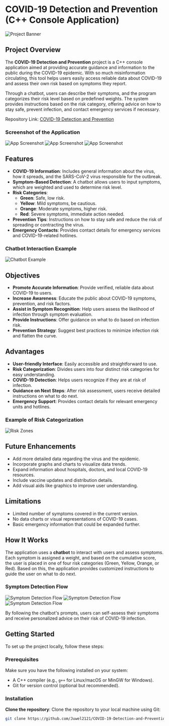 # COVID-19 Detection and Prevention (C++ Console Application)

![Project Banner](https://github.com/Juwel2121/COVID-19-Detection-and-Prevention/blob/main/Images/banner.png)

## Project Overview
The **COVID-19 Detection and Prevention** project is a C++ console application aimed at providing accurate guidance and information to the public during the COVID-19 epidemic. With so much misinformation circulating, this tool helps users easily access reliable data about COVID-19 and assess their own risk based on symptoms they report.

Through a chatbot, users can describe their symptoms, and the program categorizes their risk level based on predefined weights. The system provides instructions based on the risk category, offering advice on how to stay safe, prevent infection, and contact emergency services if necessary.

Repository Link: [COVID-19 Detection and Prevention](https://github.com/Juwel2121/COVID-19-Detection-and-Prevention)

### Screenshot of the Application
![App Screenshot](https://github.com/Juwel2121/COVID-19-Detection-and-Prevention/blob/main/Images/a.png)
![App Screenshot](https://github.com/Juwel2121/COVID-19-Detection-and-Prevention/blob/main/Images/about.png)
![App Screenshot](https://github.com/Juwel2121/COVID-19-Detection-and-Prevention/blob/main/Images/symptoms.png)


## Features
- **COVID-19 Information**: Includes general information about the virus, how it spreads, and the SARS-CoV-2 virus responsible for the outbreak.
- **Symptom-Based Detection**: A chatbot allows users to input symptoms, which are weighted and used to determine risk level.
- **Risk Categories**:
  - **Green**: Safe, low risk.
  - **Yellow**: Mild symptoms, be cautious.
  - **Orange**: Moderate symptoms, higher risk.
  - **Red**: Severe symptoms, immediate action needed.
- **Prevention Tips**: Instructions on how to stay safe and reduce the risk of spreading or contracting the virus.
- **Emergency Contacts**: Provides contact details for emergency services and COVID-19-related hotlines.

### Chatbot Interaction Example
![Chatbot Example](https://github.com/Juwel2121/COVID-19-Detection-and-Prevention/blob/main/Images/cha-interaction-1.png)

## Objectives
- **Promote Accurate Information**: Provide verified, reliable data about COVID-19 to users.
- **Increase Awareness**: Educate the public about COVID-19 symptoms, prevention, and risk factors.
- **Assist in Symptom Recognition**: Help users assess the likelihood of infection through symptom evaluation.
- **Provide Instructions**: Offer guidance on what to do based on infection risk.
- **Prevention Strategy**: Suggest best practices to minimize infection risk and flatten the curve.

## Advantages
- **User-friendly Interface**: Easily accessible and straightforward to use.
- **Risk Categorization**: Divides users into four distinct risk categories for easy understanding.
- **COVID-19 Detection**: Helps users recognize if they are at risk of infection.
- **Guidance on Next Steps**: After risk assessment, users receive detailed instructions on what to do next.
- **Emergency Support**: Provides contact details for relevant emergency units and hotlines.

### Example of Risk Categorization
![Risk Zones](https://github.com/Juwel2121/COVID-19-Detection-and-Prevention/blob/main/Images/risk-zones.png)

## Future Enhancements
- Add more detailed data regarding the virus and the epidemic.
- Incorporate graphs and charts to visualize data trends.
- Expand information about hospitals, doctors, and local COVID-19 resources.
- Include vaccine updates and distribution details.
- Add visual aids like graphics to improve user understanding.

## Limitations
- Limited number of symptoms covered in the current version.
- No data charts or visual representations of COVID-19 cases.
- Basic emergency information that could be expanded further.

## How It Works
The application uses a **chatbot** to interact with users and assess symptoms. Each symptom is assigned a weight, and based on the cumulative score, the user is placed in one of four risk categories (Green, Yellow, Orange, or Red). Based on this, the application provides customized instructions to guide the user on what to do next.

### Symptom Detection Flow
![Symptom Detection Flow](https://github.com/Juwel2121/COVID-19-Detection-and-Prevention/blob/main/Images/detection-flow-1.png)
![Symptom Detection Flow](https://github.com/Juwel2121/COVID-19-Detection-and-Prevention/blob/main/Images/detection-flow-2.png)
![Symptom Detection Flow](https://github.com/Juwel2121/COVID-19-Detection-and-Prevention/blob/main/Images/detection-flow-3.png)

By following the chatbot's prompts, users can self-assess their symptoms and receive personalized advice on their risk of COVID-19 infection.

## Getting Started

To set up the project locally, follow these steps:

### Prerequisites

Make sure you have the following installed on your system:
- A C++ compiler (e.g., `g++` for Linux/macOS or MinGW for Windows).
- Git for version control (optional but recommended).

### Installation

**Clone the repository**:
   Clone the repository to your local machine using Git:
   ```bash
   git clone https://github.com/Juwel2121/COVID-19-Detection-and-Prevention.git
